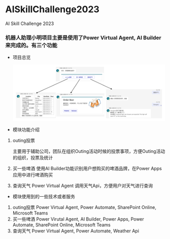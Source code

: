 # AISkillChallenge2023
AI Skill Challenge 2023
### 机器人助理小明项目主要是使用了Power Virtual Agent, AI Builder来完成的。有三个功能
- 项目总览
  
  ![系统Overview](https://github.com/BaoqiaoBruce0916/AISkillChallenge2023/blob/main/assets/img/BotOverview.png)

- 模块功能介绍
1. outing投票
   
   主要用于辅助公司，团队在组织Outing活动时候的投票事项，方便Outing活动的组织，投票及统计
3. 买一些啤酒
   使用AI Builder功能识别用户想购买的啤酒品牌，在Power Apps 应用中进行啤酒购买
   
5. 查询天气
   Power Virtual Agent 调用天气Api，方便用户对天气进行查询

- 模块使用到的一些技术或者服务
1. outing投票
   Power Virtual Agent, Power Automate, SharePoint Online, Microsoft Teams
3. 买一些啤酒
   Power Virutal Agent, AI Builder, Power Apps, Power Automate, SharePoint Online, Microsoft Teams
5. 查询天气
   Power Virtual Agent, Power Automate, Weather Api		
   

